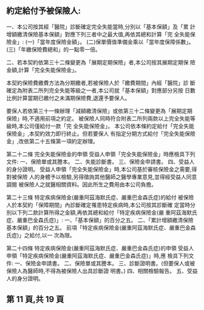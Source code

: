 
## 約定給付予被保險人:

一、本公司按其經「醫院」診斷確定完全失能當時,分別以「基本保額」及「累 計增額繳清保險基本保額」對應下列三者中之最大值,再依其總和計算「完 全失能保險金」: 
(一)「當年度保險金額」。 (二)保單價值準備金乘以「當年度保障係數」。 (三)「年繳保險費總和」的一點零一倍。 

二、若本契約依第三十二條變更為「展期定期保險」者,本公司按其展期定期保 險金額,計算「完全失能保險金」。 

本契約保險費繳費方法為分期繳者,若被保險人於「繳費期間」內經「醫院」診 斷確定為附表二所列完全失能等級之一者,本公司就「基本保額」對應部分另按 日數比例計算當期已繳付之未滿期保險費,退還予要保人。 

要保人若依第三十一條辦理「減額繳清保險」或依第三十二條變更為「展期定期 保險」時,不適用前項之約定。 被保險人同時符合附表二所列兩款以上完全失能等級時,本公司僅給付一款「完 全失能保險金」。 本公司依本條約定給付「完全失能保險金」,本契約效力即行終止。但若要保人 有指定分期方式給付「完全失能保險金」,改依第二十五條第一項約定辦理。 

第二十二條 完全失能保險金的申領 受益人申領「完全失能保險金」時應檢具下列文件: 一、保險單或其謄本。 二、失能診斷書。 三、保險金申請書。 四、受益人的身分證明。 受益人申領「完全失能保險金」時,本公司基於審核保險金之需要,得對被保險 人的身體予以檢驗,另得徵詢其他醫師之醫學專業意見,並得經受益人同意調閱 被保險人之就醫相關資料。因此所生之費用由本公司負擔。 

第二十三條 特定疾病保險金(嚴重阿茲海默氏症、嚴重巴金森氏症)的給付 被保險人於本契約「保障期間」內診斷確定罹患特定疾病時,本公司按其診斷確 定當時分別以下列二款計算所得之金額,再依其總和給付「特定疾病保險金(嚴 重阿茲海默氏症、嚴重巴金森氏症)」: 一、「基本保額」的百分之五。 二、「累計增額繳清保險基本保額」的百分之五。 前項「特定疾病保險金(嚴重阿茲海默氏症、嚴重巴金森氏症)」之給付,以一 次為限。 

第二十四條 特定疾病保險金(嚴重阿茲海默氏症、嚴重巴金森氏症)的申領 受益人申領「特定疾病保險金(嚴重阿茲海默氏症、嚴重巴金森氏症)」時,應 檢具下列文件: 一、保險金申請書。 二、保險單或其謄本。 三、診斷證明書。(但要保人或被保險人為醫師時,不得為被保險人出具診斷證 明書。) 
四、相關檢驗報告。 五、受益人的身分證明。 

## 第 11 頁,共 19 頁
